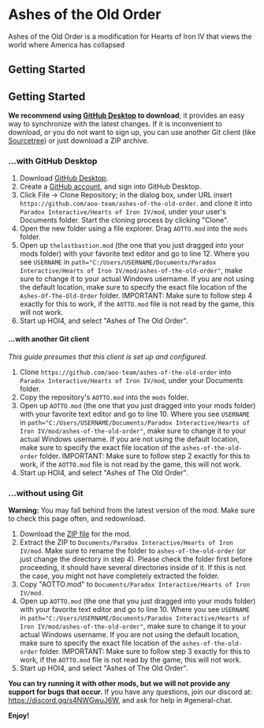 # Ashes of the Old Order
Ashes of the Old Order is a modification for Hearts of Iron IV that views the world where America has collapsed

## Getting Started

## Getting Started
**We recommend using [GitHub Desktop](https://desktop.github.com) to download**;
it provides an easy way to synchronize with the latest changes. If it is
inconvenient to download, or you do not want to sign up, you can use another
Git client (like [Sourcetree](https://www.atlassian.com/software/sourcetree)) or
just download a ZIP archive.

### ...with GitHub Desktop
1. Download [GitHub Desktop](https://desktop.github.com).
2. Create a [GitHub account](https://github.com/join), and sign into GitHub
   Desktop.
3. Click File → Clone Repository; in the dialog box, under URL insert
   `https://github.com/aoo-team/ashes-of-the-old-order`. and clone it into
   `Paradox Interactive/Hearts of Iron IV/mod`, under your user's Documents
   folder. Start the cloning process by clicking "Clone".
4. Open the new folder using a file explorer. Drag `AOTTO.mod`
   into the `mods` folder.
5. Open up `thelastbastion.mod` (the one that you just dragged into your mods folder) with your favorite text editor and go to line 12. Where you see `USERNAME` in `path="C:/Users/USERNAME/Documents/Paradox Interactive/Hearts of Iron IV/mod/ashes-of-the-old-order"`, make sure to change it to your actual Windows username. If you are not using the default location, make sure to specify the exact file location of the `Ashes-Of-The-Old-Order` folder. IMPORTANT: Make sure to follow step 4 exactly for this to work, if the `AOTTO.mod` file is not read by the game, this will not work.
6. Start up HOI4, and select "Ashes of The Old Order".

#### ...with another Git client
*This guide presumes that this client is set up and configured.*

1. Clone `https://github.com/aoo-team/ashes-of-the-old-order` into
   `Paradox Interactive/Hearts of Iron IV/mod`, under your Documents folder.
2. Copy the repository's `AOTTO.mod` into the `mods` folder.
3. Open up `AOTTO.mod` (the one that you just dragged into your mods folder) with your favorite text editor and go to line 10. Where you see `USERNAME` in `path="C:/Users/USERNAME/Documents/Paradox Interactive/Hearts of Iron IV/mod/ashes-of-the-old-order"`, make sure to change it to your actual Windows username. If you are not using the default location, make sure to specify the exact file location of the `ashes-of-the-old-order` folder. IMPORTANT: Make sure to follow step 2 exactly for this to work, if the `AOTTO.mod` file is not read by the game, this will not work.
4. Start up HOI4, and select "Ashes of The Old Order".

### ...without using Git
**Warning:** You may fall behind from the latest version of the mod. Make sure
to check this page often, and redownload.

1. Download the [ZIP file](https://github.com/aoo-team/ashes-of-the-old-order/archive/central.zip) for the mod.
2. Extract the ZIP to `Documents/Paradox Interactive/Hearts of Iron IV/mod`. Make sure to rename the folder to `ashes-of-the-old-order` (or just change the directory in step 4). Please check the folder first before proceeding, it should have several directories inside of it. If this is not the case, you might not have completely extracted the folder.
3. Copy "AOTTO.mod" to `Documents/Paradox Interactive/Hearts of Iron IV/mod`.
4. Open up `AOTTO.mod` (the one that you just dragged into your mods folder) with your favorite text editor and go to line 10. Where you see `USERNAME` in `path="C:/Users/USERNAME/Documents/Paradox Interactive/Hearts of Iron IV/mod/ashes-of-the-old-order"`, make sure to change it to your actual Windows username. If you are not using the default location, make sure to specify the exact file location of the `ashes-of-the-old-order` folder. IMPORTANT: Make sure to follow step 3 exactly for this to work, if the `AOTTO.mod` file is not read by the game, this will not work.
5. Start up HOI4, and select "Ashes of The Old Order".


**You can try running it with other mods, but we will not provide any support for bugs that occur.** If you have any
questions, join our discord at: https://discord.gg/s4NWGwuJ6W, and ask for help in #general-chat.

**Enjoy!**
